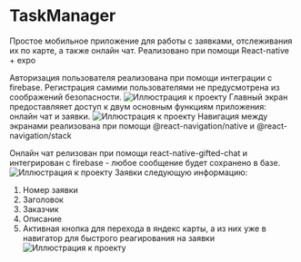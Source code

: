 # TaskManager

Простое мобильное приложение для работы с заявками, отслеживания их по карте, а также онлайн чат.
Реализовано при помощи React-native + expo

Авторизация пользователя реализована при помощи интеграции с firebase. Регистрация самими пользователями не предусмотрена из соображений безопасности.
![Иллюстрация к проекту](https://github.com/Sliokkory/TaskManager/tree/main/assets/auth.png)
Главный экран предоставляяет доступ к двум основным функциям приложения: онлайн чат и заявки.
![Иллюстрация к проекту](https://github.com/Sliokkory/TaskManager/tree/main/assets/main.png)
Навигация между экранами реализована при помощи @react-navigation/native и @react-navigation/stack

Онлайн чат релизован при помощи react-native-gifted-chat и интегрирован с firebase - любое сообщение будет сохранено в базе.
![Иллюстрация к проекту](https://github.com/Sliokkory/TaskManager/tree/main/assets/chat.png)
Заявки следующую информацию:
1. Номер заявки
2. Заголовок
3. Заказчик
4. Описание
5. Активная кнопка для перехода в яндекс карты, а из них уже в навигатор для быстрого реагирования на заявки
![Иллюстрация к проекту](https://github.com/Sliokkory/TaskManager/tree/main/assets/task.png)
